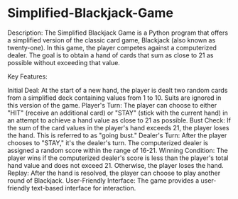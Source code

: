 # Simplified-Blackjack-Game

Description:
The Simplified Blackjack Game is a Python program that offers a simplified version of the classic card game, Blackjack (also known as twenty-one). In this game, the player competes against a computerized dealer. The goal is to obtain a hand of cards that sum as close to 21 as possible without exceeding that value.

Key Features:

Initial Deal: At the start of a new hand, the player is dealt two random cards from a simplified deck containing values from 1 to 10. Suits are ignored in this version of the game.
Player's Turn: The player can choose to either "HIT" (receive an additional card) or "STAY" (stick with the current hand) in an attempt to achieve a hand value as close to 21 as possible.
Bust Check: If the sum of the card values in the player's hand exceeds 21, the player loses the hand. This is referred to as "going bust."
Dealer's Turn: After the player chooses to "STAY," it's the dealer's turn. The computerized dealer is assigned a random score within the range of 16-21.
Winning Condition: The player wins if the computerized dealer's score is less than the player's total hand value and does not exceed 21. Otherwise, the player loses the hand.
Replay: After the hand is resolved, the player can choose to play another round of Blackjack.
User-Friendly Interface: The game provides a user-friendly text-based interface for interaction.
